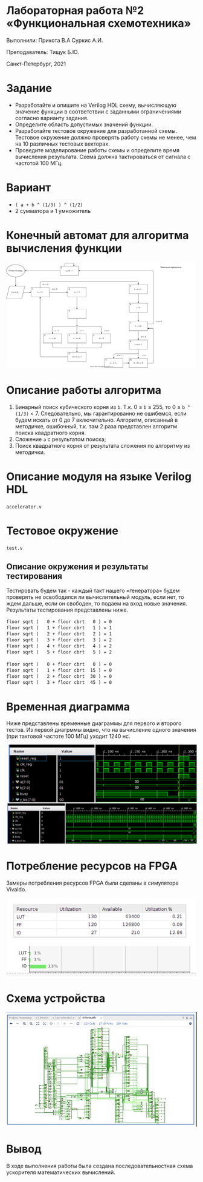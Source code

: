 # Лабораторная работа №2 &laquo;Функциональная схемотехника&raquo;

Выполнили: Прикота В.А Суркис А.И.

Преподаватель: Тищук Б.Ю.

Санкт-Петербург, 2021

Задание
=======

- Разработайте и опишите на Verilog HDL схему, вычисляющую значение функции в соответствии с заданными ограничениями согласно варианту задания.
- Определите область допустимых значений функции.
- Разработайте тестовое окружение для разработанной схемы. Тестовое окружение должно проверять работу схемы не менее, чем на 10 различных тестовых векторах.
- Проведите моделирование работы схемы и определите время вычисления результата. Схема должна тактироваться от сигнала с частотой 100 МГц.


Вариант
=======

<!-- - ![](https://i.imgur.com/6XIMEni.png) -->
- `( a + b ^ (1/3) ) ^ (1/2)`
- 2 сумматора и 1 умножитель

Конечный автомат для алгоритма вычисления функции
===================

![](./1.svg)

Описание работы алгоритма
===================

1. Бинарный поиск кубического корня из `b`. Т.к. 0 &leq; `b` &leq; 255, то 0 &leq; `b ^ (1/3)` < 7.
   Следовательно, мы гарантированно не ошибемся, если будем искать от 0 до 7 включительно.
   Алгоритм, описанный в методичке, ошибочный, т.к. там 2 раза представлен алгоритм поиска квадратного корня.
1. Сложение `a` с результатом поиска;
1. Поиск квадратного корня от результата сложения по алгоритму из методички.

Описание модуля на языке Verilog HDL
====================================
`accelerator.v`

Тестовое окружение
==================
`test.v`


Описание окружения и результаты тестирования
--------------------------------------------
Тестировать будем так - каждый такт нашего &laquo;генератора&raquo; будем проверять не освободился ли вычислительный модуль, если нет, то ждем дальше, если он свободен, то подаем на вход новые значения. Результаты тестирования представлены ниже.
```
floor sqrt (   0 + floor cbrt   0 ) = 0
floor sqrt (   1 + floor cbrt   1 ) = 1
floor sqrt (   2 + floor cbrt   2 ) = 1
floor sqrt (   3 + floor cbrt   3 ) = 2
floor sqrt (   4 + floor cbrt   4 ) = 2
floor sqrt (   5 + floor cbrt   5 ) = 2

floor sqrt (   0 + floor cbrt   0 ) = 0
floor sqrt (   1 + floor cbrt  15 ) = 0
floor sqrt (   2 + floor cbrt  30 ) = 0
floor sqrt (   3 + floor cbrt  45 ) = 0
```
<!-- ![](https://i.imgur.com/bk1GtV9.png)
![](https://i.imgur.com/o8FIqbI.png) -->

Временная диаграмма
===================
Ниже представлены временные диаграммы для первого и второго тестов. Из первой диагрммы видно, что на вычисление одного значения (при тактовой частоте 100 МГц) уходит 1240 нс.

![](./1.png)
![](./2.png)

Потребление ресурсов на FPGA
============================

Замеры потребления ресурсов FPGA были сделаны в симуляторе Vivaldo.

![](./3.png)

Схема устройства
========================

![](./scheme.png)

Вывод
=====

В ходе выполнения работы была создана последовательностная схема ускорителя математических вычислений.
